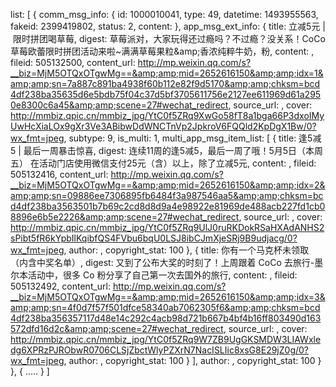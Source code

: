 list: [
        {
            comm_msg_info: {
                id: 1000010041,
                type: 49,
                datetime: 1493955563,
                fakeid: 2399419802,
                status: 2,
                content:
            },
            app_msg_ext_info: {
                title: 立减5元&nbsp;|&nbsp;限时拼团喝草莓,
                digest: 草莓派对，大家玩得还过瘾吗？不过瘾？没关系！CoCo草莓欧蕾限时拼团活动来啦~满满草莓果粒&amp;amp;香浓纯粹牛奶，粉,
                content: ,
                fileid: 505132500,
                content_url: http://mp.weixin.qq.com/s?__biz=MjM5OTQxOTgwMg==&amp;amp;mid=2652616150&amp;amp;idx=1&amp;amp;sn=7a887c891ba4938f60b112e82f9d5170&amp;amp;chksm=bcd4df238ba35635d6e5bdb75f04c37d5bf3705611756e2127ee611969d61a2950e8300c6a45&amp;amp;scene=27#wechat_redirect,
                source_url: ,
                cover: http://mmbiz.qpic.cn/mmbiz_jpg/YtC0f5ZRq9XwGo58fT8a1bga66P3dxoIMyUwHcXiaLOx9gXr3Ve3ABibwDdWNCTnVp2JpkroV6FQQld2KpDgX1Bw/0?wx_fmt=jpeg,
                subtype: 9,
                is_multi: 1,
                multi_app_msg_item_list: [
                    {
                        title: 逢5减5&nbsp;|&nbsp;最后一周暴击惊喜,
                        digest: 连续11周的逢5减5，最后一周了哦！5月5日（本周五）&nbsp;在活动门店使用微信支付25元（含）以上，除了立减5元,
                        content: ,
                        fileid: 505132416,
                        content_url: http://mp.weixin.qq.com/s?__biz=MjM5OTQxOTgwMg==&amp;amp;mid=2652616150&amp;amp;idx=2&amp;amp;sn=09886ee7306895fb6484f3a987546aa5&amp;amp;chksm=bcd4df238ba3563501b7b69c2cd8d8d9a4e98922e81969de488acb227fd1cb08896e6b5e2226&amp;amp;scene=27#wechat_redirect,
                        source_url: ,
                        cover: http://mmbiz.qpic.cn/mmbiz_jpg/YtC0f5ZRq9UlJ0ruRKDokRSaHXAdANHS2sPibt5fR6kYpbIlKqibfQS4FVbu6bqU0LSJ8ibCJmXjeSRj9B9udjacg/0?wx_fmt=jpeg,
                        author: ,
                        copyright_stat: 100
                    },
                    {
                        title: 你有一个马克杯未领取（内含中奖名单）,
                        digest: 又到了公布大奖的时刻了！上周跟着&nbsp;CoCo&nbsp;去旅行-墨尔本活动中，很多&nbsp;Co&nbsp;粉分享了自己第一次去国外的旅行,
                        content: ,
                        fileid: 505132492,
                        content_url: http://mp.weixin.qq.com/s?__biz=MjM5OTQxOTgwMg==&amp;amp;mid=2652616150&amp;amp;idx=3&amp;amp;sn=4f0d7f57f501dfce58340ab7062305f6&amp;amp;chksm=bcd4df238ba356357117d48e14c292c4acb98d721b667b4bf4b16ff803490d163572dfd16d2c&amp;amp;scene=27#wechat_redirect,
                        source_url: ,
                        cover: http://mmbiz.qpic.cn/mmbiz_jpg/YtC0f5ZRq9W7ZB9UgGKSMDW3LIAWxledg6XPRzPJRObwR0706CLSjZbctWlyPZXrN7NacISLIic8xsG8E29jZ0g/0?wx_fmt=jpeg,
                        author: ,
                        copyright_stat: 100
                    }
                ],
                author: ,
                copyright_stat: 100
            }
        },
        {
          .....
        }
]
